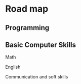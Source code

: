 # Road map

## Programming

## Basic Computer Skills

Math

English

Communication and soft skills

